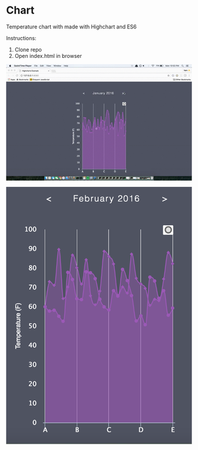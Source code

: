 # Chart
Temperature chart with made with Highchart and ES6

Instructions: 

1. Clone repo
2. Open index.html in browser

![preview](https://raw.githubusercontent.com/nismodao/Chart/master/out.gif)

![preview](https://raw.githubusercontent.com/nismodao/Chart/master/temp.png)



